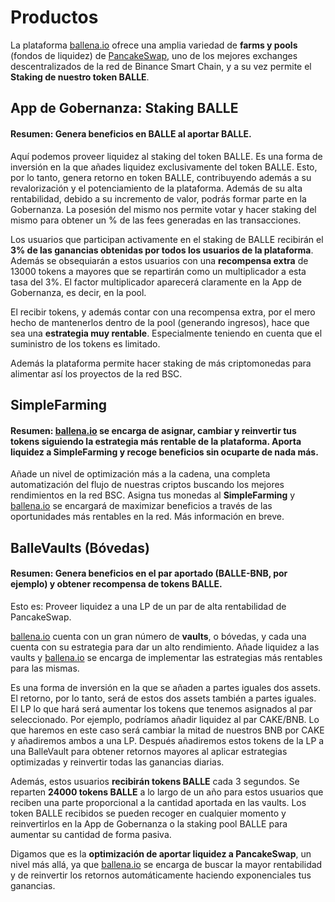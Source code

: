 # Productos

La plataforma [ballena.io](https://ballena.io/) ofrece una amplia variedad de **farms y pools** \(fondos de liquidez\) de [PancakeSwap](https://pancakeswap.finance/), uno de los mejores exchanges descentralizados de la red de Binance Smart Chain, y a su vez permite el **Staking de nuestro token BALLE**.

## App de Gobernanza: Staking BALLE

#### Resumen: Genera beneficios en BALLE al aportar BALLE.

Aquí podemos proveer liquidez al staking del token BALLE. Es una forma de inversión en la que añades liquidez exclusivamente del token BALLE. Esto, por lo tanto, genera retorno en token BALLE, contribuyendo además a su revalorización y el potenciamiento de la plataforma. Además de su alta rentabilidad, debido a su incremento de valor, podrás formar parte en la Gobernanza. La posesión del mismo nos permite votar y hacer staking del mismo para obtener un % de las fees generadas en las transacciones.

Los usuarios que participan activamente en el staking de BALLE recibirán el **3% de las ganancias obtenidas por todos los usuarios de la plataforma**. Además se obsequiarán a estos usuarios con una **recompensa extra** de 13000 tokens a mayores que se repartirán como un multiplicador a esta tasa del 3%. El factor multiplicador aparecerá claramente en la App de Gobernanza, es decir, en la pool. 

El recibir tokens, y además contar con una recompensa extra, por el mero hecho de mantenerlos dentro de la pool \(generando ingresos\), hace que sea una **estrategia muy rentable**. Especialmente teniendo en cuenta que el suministro de los tokens es limitado.

Además la plataforma permite hacer staking de más criptomonedas para alimentar así los proyectos de la red BSC.

## SimpleFarming

#### Resumen: [ballena.io](https://ballena.io/) se encarga de asignar, cambiar y reinvertir tus tokens siguiendo la estrategia más rentable de la plataforma. Aporta liquidez a SimpleFarming y recoge beneficios sin ocuparte de nada más.

Añade un nivel de optimización más a la cadena, una completa automatización del flujo de nuestras criptos buscando los mejores rendimientos en la red BSC. Asigna tus monedas al **SimpleFarming** y [ballena.io](https://ballena.io/) se encargará de maximizar beneficios a través de las oportunidades más rentables en la red. Más información en breve.

## BalleVaults \(Bóvedas\)

#### Resumen: Genera beneficios en el par aportado \(BALLE-BNB, por ejemplo\) y obtener recompensa de tokens BALLE.

Esto es: Proveer liquidez a una LP de un par de alta rentabilidad de PancakeSwap.

[ballena.io](https://ballena.io/) cuenta con un gran número de **vaults**, o bóvedas, y cada una cuenta con su estrategia para dar un alto rendimiento. Añade liquidez a las vaults y [ballena.io](https://ballena.io/) se encarga de implementar las estrategias más rentables para las mismas.

Es una forma de inversión en la que se añaden a partes iguales dos assets. El retorno, por lo tanto, será de estos dos assets también a partes iguales. El LP lo que hará será aumentar los tokens que tenemos asignados al par seleccionado. Por ejemplo, podríamos añadir liquidez al par CAKE/BNB. Lo que haremos en este caso será cambiar la mitad de nuestros BNB por CAKE y añadiremos ambos a una LP. Después añadiremos estos tokens de la LP a una BalleVault para obtener retornos mayores al aplicar estrategias optimizadas y reinvertir todas las ganancias diarias.

Además, estos usuarios **recibirán tokens BALLE** cada 3 segundos. Se reparten **24000 tokens BALLE** a lo largo de un año para estos usuarios que reciben una parte proporcional a la cantidad aportada en las vaults. Los token BALLE recibidos se pueden recoger en cualquier momento y reinvertirlos en la App de Gobernanza o la staking pool BALLE para aumentar su cantidad de forma pasiva.

Digamos que es la **optimización de aportar liquidez a PancakeSwap**, un nivel más allá, ya que [ballena.io](https://ballena.io/) se encarga de buscar la mayor rentabilidad y de reinvertir los retornos automáticamente haciendo exponenciales tus ganancias.





